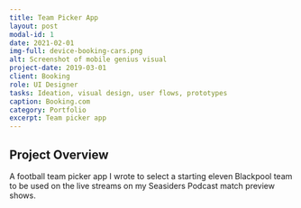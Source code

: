 ```yaml
---
title: Team Picker App
layout: post
modal-id: 1
date: 2021-02-01
img-full: device-booking-cars.png
alt: Screenshot of mobile genius visual
project-date: 2019-03-01
client: Booking
role: UI Designer
tasks: Ideation, visual design, user flows, prototypes
caption: Booking.com
category: Portfolio
excerpt: Team picker app
---
```


## Project Overview

A football team picker app I wrote to select a starting eleven Blackpool team to be used on the live streams on my Seasiders Podcast match preview shows. 

